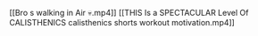 
[[Bro s walking in Air 💀.mp4]]
[[THIS Is a SPECTACULAR Level Of CALISTHENICS calisthenics shorts workout motivation.mp4]]